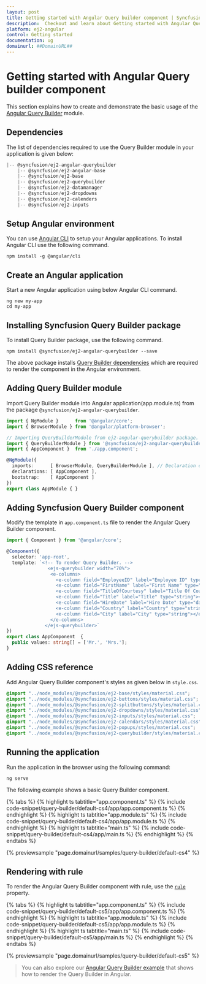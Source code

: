 ```yaml
---
layout: post
title: Getting started with Angular Query builder component | Syncfusion
description:  Checkout and learn about Getting started with Angular Query builder component of Syncfusion Essential JS 2 and more details.
platform: ej2-angular
control: Getting started 
documentation: ug
domainurl: ##DomainURL##
---
```


# Getting started with Angular Query builder component

This section explains how to create and demonstrate the basic usage of the [Angular Query Builder](https://www.syncfusion.com/angular-ui-components/angular-query-builder) module.

## Dependencies

The list of dependencies required to use the Query Builder module in your application is given below:

```javascript
|-- @syncfusion/ej2-angular-querybuilder
    |-- @syncfusion/ej2-angular-base
    |-- @syncfusion/ej2-base
    |-- @syncfusion/ej2-querybuilder
    |-- @syncfusion/ej2-datamanager
    |-- @syncfusion/ej2-dropdowns
    |-- @syncfusion/ej2-calenders
    |-- @syncfusion/ej2-inputs
```

## Setup Angular environment

You can use [Angular CLI](https://github.com/angular/angular-cli) to setup your Angular applications. To install Angular CLI use the following command.

```
npm install -g @angular/cli
```

## Create an Angular application

Start a new Angular application using below Angular CLI command.

```
ng new my-app
cd my-app
```

## Installing Syncfusion Query Builder package

To install Query Builder package, use the following command.

```
npm install @syncfusion/ej2-angular-querybuilder --save
```

The above package installs [Query Builder dependencies](./getting-started#dependencies) which are required to render the component in the Angular environment.

## Adding Query Builder module

Import Query Builder module into Angular application(app.module.ts) from the package `@syncfusion/ej2-angular-querybuilder`.

```typescript
import { NgModule }      from '@angular/core';
import { BrowserModule } from '@angular/platform-browser';

// Importing QueryBuilderModule from ej2-angular-querybuilder package.
import { QueryBuilderModule } from '@syncfusion/ej2-angular-querybuilder';
import { AppComponent }  from './app.component';

@NgModule({
  imports:      [ BrowserModule, QueryBuilderModule ], // Declaration of QueryBuilder module into NgModule.
  declarations: [ AppComponent ],
  bootstrap:    [ AppComponent ]
})
export class AppModule { }

```

## Adding Syncfusion Query Builder component

Modify the template in `app.component.ts` file to render the Angular Query Builder component.

```typescript
import { Component } from '@angular/core';

@Component({
  selector: 'app-root',
  template: `<!-- To render Query Builder. -->
               <ejs-querybuilder width="70%">
                <e-columns>
                  <e-column field="EmployeeID" label="Employee ID" type="number"></e-column>
                  <e-column field="FirstName" label="First Name" type="string"></e-column>
                  <e-column field="TitleOfCourtesy" label="Title Of Courtesy" type="boolean" [values]="values"></e-column>
                  <e-column field="Title" label="Title" type="string"></e-column>
                  <e-column field="HireDate" label="Hire Date" type="date" format="dd/MM/yyyy"></e-column>
                  <e-column field="Country" label="Country" type="string"></e-column>
                  <e-column field="City" label="City" type="string"></e-column>
                </e-columns>
              </ejs-querybuilder>`
})
export class AppComponent  {
  public values: string[] = ['Mr.', 'Mrs.'];
}
```

## Adding CSS reference

Add Angular Query Builder component's styles as given below in `style.css`.

```css
@import "../node_modules/@syncfusion/ej2-base/styles/material.css";
@import "../node_modules/@syncfusion/ej2-buttons/styles/material.css";
@import "../node_modules/@syncfusion/ej2-splitbuttons/styles/material.css";
@import "../node_modules/@syncfusion/ej2-dropdowns/styles/material.css";
@import "../node_modules/@syncfusion/ej2-inputs/styles/material.css";
@import "../node_modules/@syncfusion/ej2-calendars/styles/material.css";
@import "../node_modules/@syncfusion/ej2-popups/styles/material.css";
@import "../node_modules/@syncfusion/ej2-querybuilder/styles/material.css";
```

## Running the application

Run the application in the browser using the following command:

```
ng serve
```

The following example shows a basic Query Builder component.

{% tabs %}
{% highlight ts tabtitle="app.component.ts" %}
{% include code-snippet/query-builder/default-cs4/app/app.component.ts %}
{% endhighlight %}
{% highlight ts tabtitle="app.module.ts" %}
{% include code-snippet/query-builder/default-cs4/app/app.module.ts %}
{% endhighlight %}
{% highlight ts tabtitle="main.ts" %}
{% include code-snippet/query-builder/default-cs4/app/main.ts %}
{% endhighlight %}
{% endtabs %}
  
{% previewsample "page.domainurl/samples/query-builder/default-cs4" %}

## Rendering with rule

To render the Angular Query Builder component with rule, use the [`rule`](https://ej2.syncfusion.com/angular/documentation/api/query-builder/#rule) property.

{% tabs %}
{% highlight ts tabtitle="app.component.ts" %}
{% include code-snippet/query-builder/default-cs5/app/app.component.ts %}
{% endhighlight %}
{% highlight ts tabtitle="app.module.ts" %}
{% include code-snippet/query-builder/default-cs5/app/app.module.ts %}
{% endhighlight %}
{% highlight ts tabtitle="main.ts" %}
{% include code-snippet/query-builder/default-cs5/app/main.ts %}
{% endhighlight %}
{% endtabs %}
  
{% previewsample "page.domainurl/samples/query-builder/default-cs5" %}

> You can also explore our [Angular Query Builder example](https://ej2.syncfusion.com/angular/demos/#/material/query-builder/default.html) that shows how to render the Query Builder in Angular.
